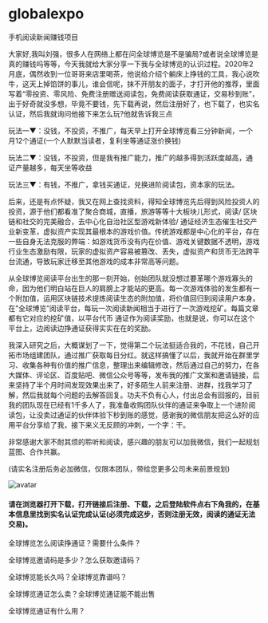 # globalexpo
手机阅读新闻赚钱项目

大家好,我叫刘强，很多人在网络上都在问全球博览是不是骗局?或者说全球博览是真的赚钱吗等等，今天我就给大家分享一下我与全球博览的认识过程。2020年2月底，偶然收到一位哥哥来店里喝茶，他说给介绍个躺床上挣钱的工具，我心说吹牛，这天上掉馅饼的事儿，谁会信呢，抹不开朋友的面子，才打开他的推荐，里面写着“零投资、零风险、免费注册赠送阅读包，免费阅读获取通证，交易秒到账”，出于好奇就没多想，毕竟不要钱，先下载再说，然后注册好了，也下载了，也实名认证，然后我就询问他接下来怎么玩?他就告诉我三点

玩法一▼：没钱，不投资，不推广，每天早上打开全球博览看三分钟新闻，一个月12个通证(一个人默默当读者，复利坐等通证涨价换钱)

玩法二▼：没钱，不投资，但是我有推广能力，推广的越多得到活跃度越高，通证产量越多，每天坐等收益

玩法三▼：有钱，不推广，拿钱买通证，兑换进阶阅读包，资本家的玩法。

后来，还是有点怀疑，我又在网上查找资料，得知全球博览先后得到风险投资人的投资，源于他们都看准了聚合商城，直播，旅游等等十大板块儿形式，阅读/ 区块链和社交的完美融合，去中心化自治社区型游戏新体验/ 通证经济生态催生社交产业新变革，虚拟资产实现其最根本的游戏价值。传统游戏都是中心化的平台，存在一些自身无法克服的弊端：如游戏货币没有内在价值、游戏关键数据不透明，游戏行业生态激励有限，玩家的虚拟资产容易被篡改、丢失，虚拟资产和货币无法跨平台流通，导致玩家迁移至其他游戏的成本非常高等问题。

从全球博览阅读平台出生的那一刻开始，创始团队就没想过要革哪个游戏寡头的命，因为他们明白站在巨人的肩膀上才能站的更高。每一次游戏体验的发生都有一个附加值，运用区块链技术提炼阅读生态的附加值，将价值回归到阅读用户本身。在”全球博览”阅读平台，每玩一次阅读新闻相当于进行了一次游戏挖矿。每篇文章都有它对应的挖矿值，以平台代币 通证作为阅读奖励，也就是说，你可以在这个平台上，边阅读边挣通证获得实实在在的奖励。

我深入研究之后，大概谋划了一下，觉得第二个玩法挺适合我的，不花钱，自己开拓市场组建团队，通过推广获取每日分红。就这样搞懂了以后，我就开始在群里学习、收集各种有价值的推广信息，整理出来编辑修改，然后通过自己的努力，在各大媒体、评论区、百度贴吧、微信公众号等等，发布我的推广文案和邀请链接，后来坚持了半个月时间发现效果出来了，好多陌生人前来注册、进群，找我学习了解，然后我就每个问题的去解答回复。功夫不负有心人，付出总会有回报的，目前我的团队现在已经有1千多人了，我准备收购团队伙伴的通证来争取上一个进阶阅读包，让没卖过通证的伙伴体验下秒到账的感觉，感谢我的微信朋友把这么好的应用平台分享给了我，接下来义无反顾的冲刺，一个字：干。

非常感谢大家不耐其烦的聆听和阅读，感兴趣的朋友可以加我微信，我们一起规划蓝图、合作共赢。

(请实名注册后务必加微信，仅限本团队，带给您更多公司未来前景规划)

![avatar](https://img-blog.csdnimg.cn/20200819104437190.jpg?x-oss-process=image/watermark,type_ZmFuZ3poZW5naGVpdGk,shadow_10,text_aHR0cHM6Ly9ibG9nLmNzZG4ubmV0L2JhZG9uZ2R5Yw==,size_16,color_FFFFFF,t_70)


#### 请在浏览器打开下载，打开链接后注册、下载，之后登陆软件点右下角我的，在基本信息里找到实名认证完成认证(必须完成这步，否则注册无效，阅读的通证无法交易)。

全球博览怎么阅读挣通证？需要什么条件？

全球博览邀请码是多少？怎么获取邀请码？

全球博览能长久吗？全球博览靠谱吗？

全球博览通证怎么卖？全球博览通证能不能出售

全球博览通证有什么用？
